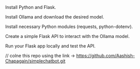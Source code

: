 Install Python and Flask.

Install Ollama and download the desired model.

Install necessary Python modules (requests, python-dotenv).

Create a simple Flask API to interact with the Ollama model.

Run your Flask app locally and test the API.

// colne this repo using the link -> https://github.com/Aashish-Chapagain/simplechatbot.git
